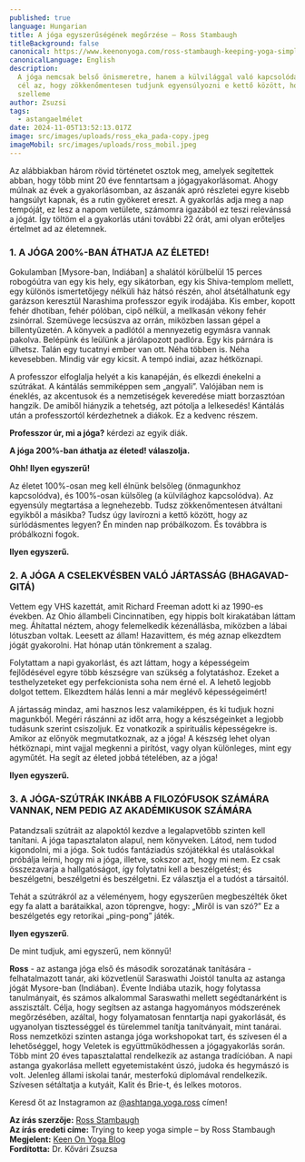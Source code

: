 ```yaml
---
published: true
language: Hungarian
title: A jóga egyszerűségének megőrzése – Ross Stambaugh
titleBackground: false
canonical: https://www.keenonyoga.com/ross-stambaugh-keeping-yoga-simple/
canonicalLanguage: English
description:
  A jóga nemcsak belső önismeretre, hanem a külvilággal való kapcsolódásra is tanít – mindkettőt 100%-osan megélve. A
  cél az, hogy zökkenőmentesen tudjunk egyensúlyozni e kettő között, hogy életünket teljes egészében áthathassa a jóga
  szelleme
author: Zsuzsi
tags:
  - astangaelmélet
date: 2024-11-05T13:52:13.017Z
image: src/images/uploads/ross_eka_pada-copy.jpeg
imageMobil: src/images/uploads/ross_mobil.jpeg
---
```


Az alábbiakban három rövid történetet osztok meg, amelyek segítettek abban, hogy több mint 20 éve fenntartsam a
jógagyakorlásomat. Ahogy múlnak az évek a gyakorlásomban, az ászanák apró részletei egyre kisebb hangsúlyt kapnak, és a
rutin gyökeret ereszt. A gyakorlás adja meg a nap tempóját, ez lesz a napom vetülete, számomra igazából ez teszi
relevánssá a jógát. Így töltöm el a gyakorlás utáni további 22 órát, ami olyan erőteljes értelmet ad az életemnek.

### 1. A JÓGA 200%-BAN ÁTHATJA AZ ÉLETED!

Gokulamban [Mysore-ban, Indiában] a shalától körülbelül 15 perces robogóútra van egy kis hely, egy sikátorban, egy kis
Shiva-templom mellett, egy különös ismertetőjegy nélküli ház hátsó részén, ahol átsétálhatunk egy garázson keresztül
Narashima professzor egyik irodájába. Kis ember, kopott fehér dhotiban, fehér pólóban, cipő nélkül, a mellkasán vékony
fehér zsinórral. Szemüvege lecsúszva az orrán, miközben lassan gépel a billentyűzetén. A könyvek a padlótól a
mennyezetig egymásra vannak pakolva. Belépünk és leülünk a járólapozott padlóra. Egy kis párnára is ülhetsz. Talán egy
tucatnyi ember van ott. Néha többen is. Néha kevesebben. Mindig vár egy kicsit. A tempó indiai, azaz hétköznapi.

A professzor elfoglalja helyét a kis kanapéján, és elkezdi énekelni a szútrákat. A kántálás semmiképpen sem „angyali”.
Valójában nem is éneklés, az akcentusok és a nemzetiségek keveredése miatt borzasztóan hangzik. De amiből hiányzik a
tehetség, azt pótolja a lelkesedés! Kántálás után a professzortól kérdezhetnek a diákok. Ez a kedvenc részem.

**Professzor úr, mi a jóga?** kérdezi az egyik diák.

**A jóga 200%-ban áthatja az életed! válaszolja.**

**Ohh! Ilyen egyszerű!**

<div class="blog-island-section">Az életet 100%-osan meg kell élnünk belsőleg (önmagunkhoz kapcsolódva), és 100%-osan külsőleg (a külvilághoz kapcsolódva). Az egyensúly megtartása a legnehezebb. Tudsz zökkenőmentesen átváltani egyikből a másikba? Tudsz úgy lavírozni a kettő között, hogy az súrlódásmentes legyen? Én minden nap próbálkozom. És továbbra is próbálkozni fogok.</div>

**Ilyen egyszerű.**

### 2. A JÓGA A CSELEKVÉSBEN VALÓ JÁRTASSÁG (BHAGAVAD-GITÁ)

Vettem egy VHS kazettát, amit Richard Freeman adott ki az 1990-es években. Az Ohio állambeli Cincinnatiben, egy hippis
bolt kirakatában láttam meg. Áhítattal néztem, ahogy felemelkedik kézenállásba, miközben a lábai lótuszban voltak.
Leesett az állam! Hazavittem, és még aznap elkezdtem jógát gyakorolni. Hat hónap után tönkrement a szalag.

Folytattam a napi gyakorlást, és azt láttam, hogy a képességeim fejlődésével egyre több készségre van szükség a
folytatáshoz. Ezeket a testhelyzeteket egy perfekcionista soha nem érné el. A lehető legjobb dolgot tettem. Elkezdtem
hálás lenni a már meglévő képességeimért!

<div class="blog-island-section">A jártasság mindaz, ami hasznos lesz valamiképpen, és ki tudjuk hozni magunkból. Megéri rászánni az időt arra, hogy a készségeinket a legjobb tudásunk szerint csiszoljuk. Ez vonatkozik a spirituális képességekre is. Amikor az előnyök megmutatkoznak, az a jóga! A készség lehet olyan hétköznapi, mint vajjal megkenni a pirítóst, vagy olyan különleges, mint egy agyműtét. Ha segít az életed jobbá tételében, az a jóga!</div>

**Ilyen egyszerű.**

### 3. A JÓGA-SZÚTRÁK INKÁBB A FILOZÓFUSOK SZÁMÁRA VANNAK, NEM PEDIG AZ AKADÉMIKUSOK SZÁMÁRA

<div class="blog-island-section">Patandzsali szútráit az alapoktól kezdve a legalapvetőbb szinten kell tanítani. A jóga tapasztalaton alapul, nem könyveken. Látod, nem tudod kigondolni, mi a jóga. Sok tudós fantáziadús szójátékkal és utalásokkal próbálja leírni, hogy mi a jóga, illetve, sokszor azt, hogy mi nem. Ez csak összezavarja a hallgatóságot, így folytatni kell a beszélgetést; és beszélgetni, beszélgetni és beszélgetni. Ez választja el a tudóst a társaitól.</div>

Tehát a szútrákról az a véleményem, hogy egyszerűen megbeszélték őket egy fa alatt a barátaikkal, azon töprengve, hogy:
„Miről is van szó?” Ez a beszélgetés egy retorikai „ping-pong” játék.

**Ilyen egyszerű**.

De mint tudjuk, ami egyszerű, nem könnyű!

**Ross** - az astanga jóga első és második sorozatának tanítására -felhatalmazott tanár, aki közvetlenül Saraswathi
Joistól tanulta az astanga jógát Mysore-ban (Indiában). Évente Indiába utazik, hogy folytassa tanulmányait, és számos
alkalommal Saraswathi mellett segédtanárként is asszisztált. Célja, hogy segítsen az astanga hagyományos módszerének
megőrzésében, azáltal, hogy folyamatosan fenntartja napi gyakorlását, és ugyanolyan tisztességgel és türelemmel tanítja
tanítványait, mint tanárai. Ross nemzetközi szinten astanga jóga workshopokat tart, és szívesen él a lehetőséggel, hogy
Veletek is együttműködhessen a jógagyakorlás során. Több mint 20 éves tapasztalattal rendelkezik az astanga tradícióban.
A napi astanga gyakorlása mellett egyetemistaként úszó, judoka és hegymászó is volt. Jelenleg állami iskolai tanár,
mesterfokú diplomával rendelkezik. Szívesen sétáltatja a kutyáit, Kalit és Brie-t, és lelkes motoros.

Keresd őt az Instagramon az [@ashtanga.yoga.ross](https://www.instagram.com/ashtanga.yoga.ross/) címen!

**Az írás szerzője:** [Ross Stambaugh](https://ashtangayogaross.com)  
**Az írás eredeti címe:** Trying to keep yoga simple – by Ross Stambaugh  
**Megjelent:** [Keen On Yoga Blog](https://www.keenonyoga.com/ross-stambaugh-keeping-yoga-simple/)  
**Fordította:** Dr. Kővári Zsuzsa
